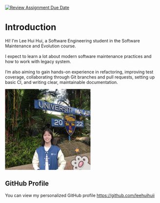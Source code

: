 [![Review Assignment Due Date](https://classroom.github.com/assets/deadline-readme-button-22041afd0340ce965d47ae6ef1cefeee28c7c493a6346c4f15d667ab976d596c.svg)](https://classroom.github.com/a/LQr4ft17)
# Introduction
Hi! I'm Lee Hui Hui, a Software Engineering student in the Software Maintenance and Evolution course.
<br/>
<br/>
I expect to learn a lot about modern software maintenance practices and how to work with legacy system.
<br/>
<br/>
I’m also aiming to gain hands-on experience in refactoring, improving test coverage, collaborating through Git branches and pull requests, setting up basic CI, and writing clear, maintainable documentation.
<br/>
 
<img src="./profile_picture.jpg" alt="Profile picture" width="280" />

## GitHub Profile

You can view my personalized GitHub profile https://github.com/leehuihuii

